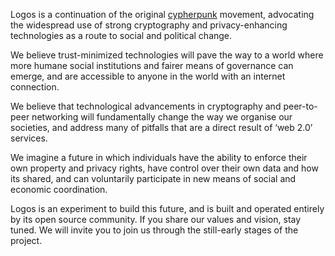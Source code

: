 Logos is a continuation of the original [cypherpunk](https://en.wikipedia.org/wiki/Cypherpunk) movement, advocating the widespread use of strong cryptography and privacy-enhancing technologies as a route to social and political change.

We believe trust-minimized technologies will pave the way to a world where more humane social institutions and fairer means of governance can emerge, and are accessible to anyone in the world with an internet connection.

We believe that technological advancements in cryptography and peer-to-peer networking will fundamentally change the way we organise our societies, and address many of pitfalls that are a direct result of ‘web 2.0’ services.

We imagine a future in which individuals have the ability to enforce their own property and privacy rights, have control over their own data and how its shared, and can voluntarily participate in new means of social and economic coordination.

Logos is an experiment to build this future, and is built and operated entirely by its open source community. If you share our values and vision, stay tuned. We will invite you to join us through the still-early stages of the project.